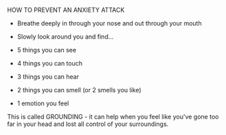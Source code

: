 HOW TO PREVENT AN ANXIETY ATTACK

- Breathe deeply in through your nose and out
through your mouth

- Slowly look around you and find...

- 5 things you can see

- 4 things you can touch

- 3 things you can hear

- 2 things you can smell (or 2 smells you like)

- 1 emotion you feel

This is called GROUNDING - it can help when you feel like you've gone too far in your head and lost all control of your surroundings.